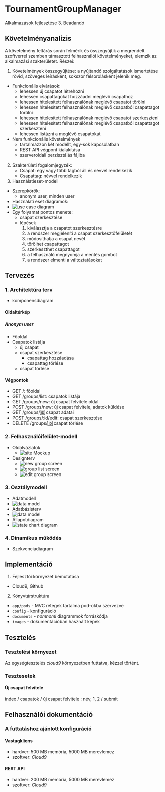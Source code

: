 # TournamentGroupManager
Alkalmazások fejlesztése 3. Beadandó

## Követelményanalízis

A követelmény feltárás során felmérik és összegyűjtik a megrendelt szoftverrel szemben támasztott felhasználói követelményeket, elemzik az alkalmazási szakterületet. Részei:

1. Követelmények összegyűjtése: a nyújtandó szolgáltatások ismertetése rövid, szöveges leírásként, sokszor felsorolásként jelenik meg.
 * Funkcionális elvárások:
    * lehessen új csapatot létrehozni
    * lehessen csapattagokat hozzáadni meglévő csapathoz
    * lehessen hitelesített felhasználónak meglévő csapatot törölni
    * lehessen hitelesített felhasználónak meglévő csapatból csapattagot törölni
    * lehessen hitelesített felhasználónak meglévő csapatot szerkeszteni
    * lehessen hitelesített felhasználónak meglévő csapatból csapattagot szerkeszteni
    * lehessen listázni a meglévő csapatokat
 * Nem funkcionális követelmények
    * tartalmazzon két modellt, egy-sok kapcsolatban
    * REST API végpont kialakítása
    * szerveroldali perzisztálás fájlba
2. Szakterületi fogalomjegyzék: 
    * Csapat: egy vagy több tagból áll és névvel rendelkezik
    * Csapattag: névvel rendelkezik
3. Használatieset-modell
  * Szerepkörök: 
    * anonym user, minden user
  * Használati eset diagramok:
  * ![use case diagram](images/usecasediagram.png)
  * Egy folyamat pontos menete:
    * csapat szerkesztése
    * lépések
      1. kiválasztja a csapatot szerkesztésre
      2. a rendszer megjeleníti a csapat szerkesztőfelületét
      3. módosíthatja a csapat nevét
      4. törölhet csapattagot
      5. szerkeszthet csapattagot
      6. a felhasználó megnyomja a mentés gombot
      7. a rendszer elmenti a változtatásokat

## Tervezés

### 1. Architektúra terv

  * komponensdiagram

#### Oldaltérkép

##### Anonym user

- Főoldal
- Csapatok listája
    + új csapat
    + csapat szerkesztése
      * csapattag hozzáadása
      * csapattag törlése
    + csapat törlése
  
#### Végpontok

  * GET /: főoldal
  * GET /groups/list: csapatok listája
  * GET /groups/new: új csapat felvitele oldal
  * POST /groups/new: új csapat felvitele, adatok küldése
  * GET /groups/:id: csapat adatai
  * POST /groups/:id/edit: csapat szerkesztése
  * DELETE /groups/:id: csapat törlése

### 2. Felhasználóifelület-modell
  * Oldalvázlatok
    * ![site Mockup](images/Mockup.jpg)
  * Designterv
    * ![new group screen](images/newScreen.png)
    * ![group list screen](images/groupListScreen.png)
    * ![edit group screen](images/editScreen.png)

### 3. Osztálymodell
  * Adatmodell
  * ![data model](images/dataModel.png)
  * Adatbázisterv
  * ![data model](images/dataModel.png)
  * Állapotdiagram
  * ![state chart diagram](images/stateChartDiagram.png)

### 4. Dinamikus működés
  * Szekvenciadiagram

## Implementáció

1. Fejlesztői környezet bemutatása
  * Cloud9, Github
2. Könyvtárstruktúra
  * `app/pods` - MVC rétegek tartalma pod-okba szervezve
  * `config` - konfiguráció
  * `documents` - _nomnoml_ diagrammok forráskódja
  * `images` - dokumentációban használt képek

## Tesztelés

### Tesztelési környezet

Az egységtesztelés _cloud9_ környezetben futtatva, kézzel történt.

### Tesztesetek

#### Új csapat felvitele

index / csapatok / új csapat felvitele : név, 1, 2 / submit

## Felhasználói dokumentáció

### A futtatáshoz ajánlott konfiguráció

#### Vastagkliens

* hardver: 500 MB memória, 5000 MB merevlemez
* szoftver: _Cloud9_

#### REST API

* hardver: 200 MB memória, 5000 MB merevlemez
* szoftver: _Cloud9_